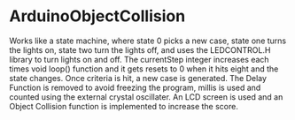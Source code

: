 # ArduinoObjectCollision
Works like a state machine, where state 0 picks a new case, state one turns the lights on, state two turn the lights off, and uses the LEDCONTROL.H library to turn lights on and off. The currentStep integer increases each times void loop() function and it gets resets to 0 when it hits eight and the state changes. Once criteria is hit, a new case is generated.
The Delay Function is removed to avoid freezing the program, millis is used and counted using the external crystal oscillater.
An LCD screen is used and an Object Collision function is implemented to increase the score.
